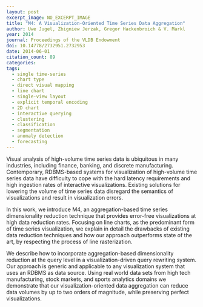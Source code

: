 ```yaml
---
layout: post
excerpt_image: NO_EXCERPT_IMAGE
title: "M4: A Visualization-Oriented Time Series Data Aggregation"
author: Uwe Jugel, Zbigniew Jerzak, Gregor Hackenbroich & V. Markl
year: 2014
journal: Proceedings of the VLDB Endowment
doi: 10.14778/2732951.2732953
date: 2014-06-01
citation_count: 89
categories:
tags:
  - single time-series
  - chart type
  - direct visual mapping
  - line chart
  - single-view layout
  - explicit temporal encoding
  - 2D chart
  - interactive querying
  - clustering
  - classification
  - segmentation
  - anomaly detection
  - forecasting
---
```

Visual analysis of high-volume time series data is ubiquitous in many industries, including finance, banking, and discrete manufacturing. Contemporary, RDBMS-based systems for visualization of high-volume time series data have difficulty to cope with the hard latency requirements and high ingestion rates of interactive visualizations. Existing solutions for lowering the volume of time series data disregard the semantics of visualizations and result in visualization errors. 
 
In this work, we introduce M4, an aggregation-based time series dimensionality reduction technique that provides error-free visualizations at high data reduction rates. Focusing on line charts, as the predominant form of time series visualization, we explain in detail the drawbacks of existing data reduction techniques and how our approach outperforms state of the art, by respecting the process of line rasterization. 
 
We describe how to incorporate aggregation-based dimensionality reduction at the query level in a visualization-driven query rewriting system. Our approach is generic and applicable to any visualization system that uses an RDBMS as data source. Using real world data sets from high tech manufacturing, stock markets, and sports analytics domains we demonstrate that our visualization-oriented data aggregation can reduce data volumes by up to two orders of magnitude, while preserving perfect visualizations.

